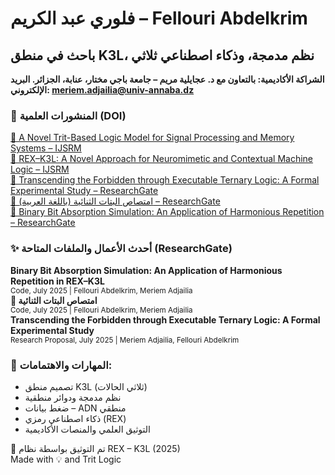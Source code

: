 

  <h1 id="main-title">فلوري عبد الكريم – Fellouri Abdelkrim</h1>
  <h2 id="subtitle">باحث في منطق K3L، نظم مدمجة، وذكاء اصطناعي ثلاثي</h2>

  <p><strong id="partnership">الشراكة الأكاديمية: بالتعاون مع د. عجايلية مريم – جامعة باجي مختار، عنابة، الجزائر. البريد الإلكتروني: <a href="mailto:meriem.adjailia@univ-annaba.dz">meriem.adjailia@univ-annaba.dz</a></strong></p>

  <h3 id="section1-title">🔗 المنشورات العلمية (DOI)</h3>
  <div class="doi"><a href="https://doi.org/10.18535/ijsrm/v13i06.ec06" target="_blank" data-key="doi1">🧠 A Novel Trit-Based Logic Model for Signal Processing and Memory Systems – IJSRM</a></div>
  <div class="doi"><a href="https://doi.org/10.18535/ijsrm/v13i07.ec04" target="_blank" data-key="doi2">🧬 REX–K3L: A Novel Approach for Neuromimetic and Contextual Machine Logic – IJSRM</a></div>
  <div class="doi"><a href="https://doi.org/10.13140/RG.2.2.34741.38880" target="_blank" data-key="doi3">📄 Transcending the Forbidden through Executable Ternary Logic: A Formal Experimental Study – ResearchGate</a></div>
  <div class="doi"><a href="https://doi.org/10.13140/RG.2.2.35563.86569" target="_blank" data-key="doi4">📘 امتصاص البتات الثنائية (باللغة العربية) – ResearchGate</a></div>
  <div class="doi"><a href="https://doi.org/10.13140/RG.2.2.36442.04805" target="_blank" data-key="doi5">🔁 Binary Bit Absorption Simulation: An Application of Harmonious Repetition – ResearchGate</a></div>

  <h3 id="section2-title">✨ أحدث الأعمال والملفات المتاحة (ResearchGate)</h3>
  <div class="research-item">
        <strong data-key="latest1-title">Binary Bit Absorption Simulation: An Application of Harmonious Repetition in REX–K3L</strong><br/>
        <small data-key="latest1-small">Code, July 2025 | Fellouri Abdelkrim, Meriem Adjailia</small>
  </div>
  <div class="research-item">
        <strong data-key="latest2-title">📘 امتصاص البتات الثنائية</strong><br/>
        <small data-key="latest2-small">Code, July 2025 | Fellouri Abdelkrim, Meriem Adjailia</small>
  </div>
  <div class="research-item">
        <strong data-key="latest3-title">Transcending the Forbidden through Executable Ternary Logic: A Formal Experimental Study</strong><br/>
        <small data-key="latest3-small">Research Proposal, July 2025 | Meriem Adjailia, Fellouri Abdelkrim</small>
  </div>

  <h3 id="section3-title">📍 المهارات والاهتمامات:</h3>
  <ul id="skills-list">
    <li data-key="skill1">تصميم منطق K3L (ثلاثي الحالات)</li>
    <li data-key="skill2">نظم مدمجة ودوائر منطقية</li>
    <li data-key="skill3">ضغط بيانات – ADN منطقي</li>
    <li data-key="skill4">ذكاء اصطناعي رمزي (REX)</li>
    <li data-key="skill5">التوثيق العلمي والمنصات الأكاديمية</li>
  </ul>

  <div class="footer">
    <span id="footer1">🔺 تم التوثيق بواسطة نظام REX – K3L (2025)</span><br/>
    <span id="footer2">Made with 💡 and Trit Logic</span>
  </div>
</div>


